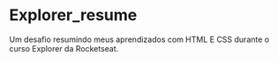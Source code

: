 # Explorer_resume

Um desafio resumindo meus aprendizados com HTML E CSS durante o curso Explorer da Rocketseat.

